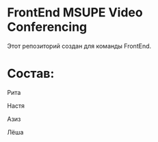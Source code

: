 # FrontEnd MSUPE Video Conferencing

Этот репозиторий создан для команды FrontEnd.

# Состав:
Рита

Настя

Азиз

Лёша
